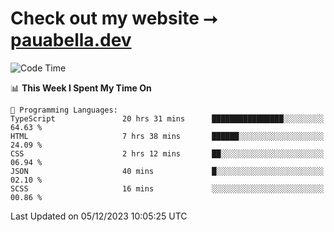 # Check out my website ⭢ [pauabella.dev](https://pauabella.dev)

<!--START_SECTION:waka-->
![Code Time](http://img.shields.io/badge/Code%20Time-2%2C747%20hrs%2047%20mins-blue)

📊 **This Week I Spent My Time On** 

```text
💬 Programming Languages: 
TypeScript               20 hrs 31 mins      ████████████████░░░░░░░░░   64.63 % 
HTML                     7 hrs 38 mins       ██████░░░░░░░░░░░░░░░░░░░   24.09 % 
CSS                      2 hrs 12 mins       ██░░░░░░░░░░░░░░░░░░░░░░░   06.94 % 
JSON                     40 mins             █░░░░░░░░░░░░░░░░░░░░░░░░   02.10 % 
SCSS                     16 mins             ░░░░░░░░░░░░░░░░░░░░░░░░░   00.86 % 
```


 Last Updated on 05/12/2023 10:05:25 UTC
<!--END_SECTION:waka-->
